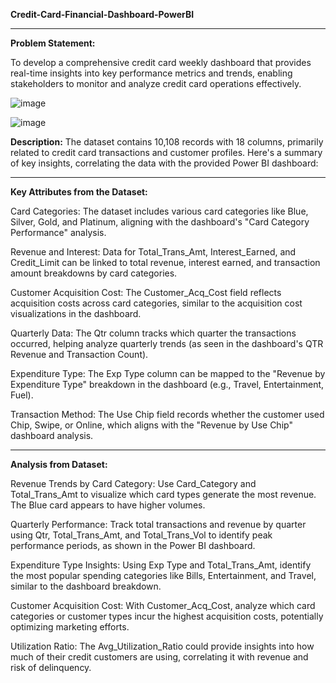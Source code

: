 **Credit-Card-Financial-Dashboard-PowerBI**
***

**Problem Statement:**

To develop a comprehensive credit card weekly dashboard that provides real-time insights into key performance metrics and trends, enabling stakeholders to monitor and analyze credit card operations effectively.


![image](https://github.com/user-attachments/assets/682d2c25-8bcf-4670-bf57-9b858d1b19c1)

![image](https://github.com/user-attachments/assets/d0cef07b-6820-4bdb-9e9a-1c7f6abac446)

**Description:**
The dataset contains 10,108 records with 18 columns, primarily related to credit card transactions and customer profiles. Here's a summary of key insights, correlating the data with the provided Power BI dashboard:
***

**Key Attributes from the Dataset:**

Card Categories: The dataset includes various card categories like Blue, Silver, Gold, and Platinum, aligning with the dashboard's "Card Category Performance" analysis.

Revenue and Interest: Data for Total_Trans_Amt, Interest_Earned, and Credit_Limit can be linked to total revenue, interest earned, and transaction amount breakdowns by card categories.

Customer Acquisition Cost: The Customer_Acq_Cost field reflects acquisition costs across card categories, similar to the acquisition cost visualizations in the dashboard.

Quarterly Data: The Qtr column tracks which quarter the transactions occurred, helping analyze quarterly trends (as seen in the dashboard's QTR Revenue and Transaction Count).

Expenditure Type: The Exp Type column can be mapped to the "Revenue by Expenditure Type" breakdown in the dashboard (e.g., Travel, Entertainment, Fuel).

Transaction Method: The Use Chip field records whether the customer used Chip, Swipe, or Online, which aligns with the "Revenue by Use Chip" dashboard analysis.
***

**Analysis from Dataset:**

Revenue Trends by Card Category: Use Card_Category and Total_Trans_Amt to visualize which card types generate the most revenue. The Blue card appears to have higher volumes.

Quarterly Performance: Track total transactions and revenue by quarter using Qtr, Total_Trans_Amt, and Total_Trans_Vol to identify peak performance periods, as shown in the Power BI dashboard.

Expenditure Type Insights: Using Exp Type and Total_Trans_Amt, identify the most popular spending categories like Bills, Entertainment, and Travel, similar to the dashboard breakdown.

Customer Acquisition Cost: With Customer_Acq_Cost, analyze which card categories or customer types incur the highest acquisition costs, potentially optimizing marketing efforts.

Utilization Ratio: The Avg_Utilization_Ratio could provide insights into how much of their credit customers are using, correlating it with revenue and risk of delinquency.
